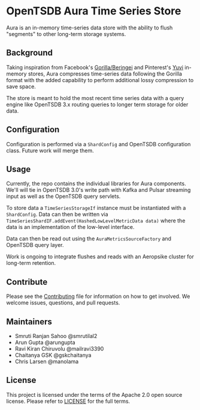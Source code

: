 OpenTSDB Aura Time Series Store
===============================

Aura is an in-memory time-series data store with the ability to flush "segments"
to other long-term storage systems.

Background
----------

Taking inspiration from Facebook's [Gorilla/Beringei](https://github.com/facebookarchive/beringei) and Pinterest's [Yuvi](https://github.com/pinterest/yuvi)
in-memory stores, Aura compresses time-series data following the Gorilla format
with the added capability to perform additional lossy compression to save space.

The store is meant to hold the most recent time series data with a query engine
like OpenTSDB 3.x routing queries to longer term storage for older data.

Configuration
-------------

Configuration is performed via a `ShardConfig` and OpenTSDB configuration class.
Future work will merge them.

Usage
-----

Currently, the repo contains the individual libraries for Aura components. We'll 
will tie in OpenTSDB 3.0's write path with Kafka and Pulsar streaming input as
well as the OpenTSDB query servlets.

To store data a `TimeSeriesStorageIf` instance must be instantiated with a
`ShardConfig`. Data can then be written via 
`TimeSeriesShardIF.addEvent(HashedLowLevelMetricData data)` where the data is
an implementation of the low-level interface.

Data can then be read out using the `AuraMetricsSourceFactory` and OpenTSDB query
layer.

Work is ongoing to integrate flushes and reads with an Aeropsike cluster for
long-term retention.

Contribute
----------

Please see the [Contributing](contributing.md) file for information on how to
get involved. We welcome issues, questions, and pull requests.

Maintainers
-----------

* Smruti Ranjan Sahoo @smrutilal2
* Arun Gupta @arungupta
* Ravi Kiran Chiruvolu @mailravi3390
* Chaitanya GSK @gskchaitanya
* Chris Larsen @manolama

License
-------

This project is licensed under the terms of the Apache 2.0 open source license. 
Please refer to [LICENSE](LICENSE.md) for the full terms.
